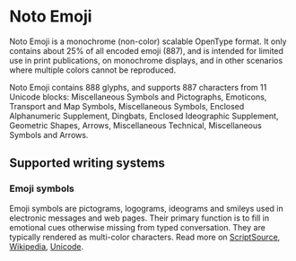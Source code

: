 
# Noto Emoji

Noto Emoji is a monochrome (non-color) scalable OpenType format. It only contains about 25% of all encoded emoji (887), and is intended for limited use in print publications, on monochrome displays, and in other scenarios where multiple colors cannot be reproduced. 

Noto Emoji contains 888 glyphs, and supports 887 characters from 11 Unicode blocks: Miscellaneous Symbols and Pictographs, Emoticons, Transport and Map Symbols, Miscellaneous Symbols, Enclosed Alphanumeric Supplement, Dingbats, Enclosed Ideographic Supplement, Geometric Shapes, Arrows, Miscellaneous Technical, Miscellaneous Symbols and Arrows.


## Supported writing systems


### Emoji symbols

Emoji symbols are pictograms, logograms, ideograms and smileys used in electronic messages and web pages. Their primary function is to fill in emotional cues otherwise missing from typed conversation. They are typically rendered as multi-color characters. Read more on [ScriptSource](https://scriptsource.org/scr/Zsye), [Wikipedia](https://en.wikipedia.org/wiki/ISO_15924:Zsye), [Unicode](https://www.unicode.org/versions/Unicode13.0.0/ch22.pdf#G12367).

